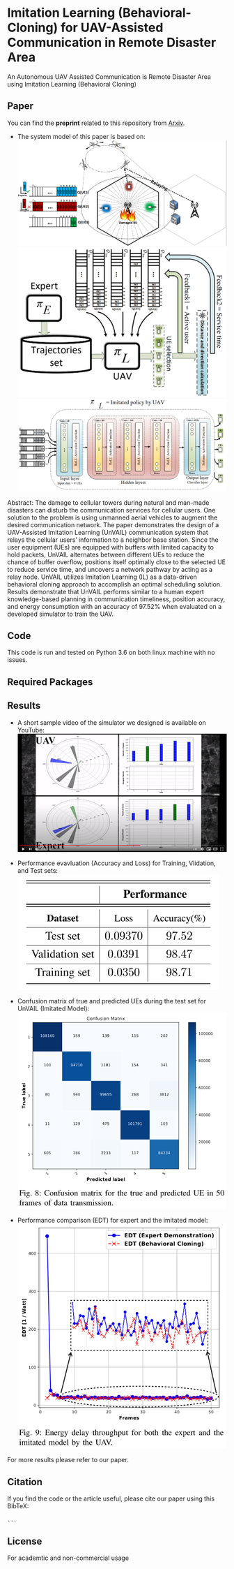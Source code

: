 # Imitation Learning (Behavioral-Cloning) for UAV-Assisted Communication in Remote Disaster Area
An Autonomous UAV Assisted Communication is Remote Disaster Area using Imitation Learning (Behavioral Cloning)

## Paper
<!--- just ou can find the **article** related to this code [here at IEEE](https://ieeexplore.ieee.org/abstract/document/8824917) or --->
You can find the **preprint** related to this repository from [Arxiv](...).

* The system model of this paper is based on:
![Alt text](/images/system_1.PNG)<br/>
![Alt text](/images/system_2.PNG)<br/>
![Alt text](/images/system_3.PNG)



Abstract: The damage to cellular towers during natural and man-made disasters can disturb the communication services for cellular users. One solution to the problem is using unmanned aerial vehicles to augment the desired communication network. The paper demonstrates the design of a UAV-Assisted Imitation Learning (UnVAIL) communication system that relays the cellular users’ information to a neighbor base station. Since the user equipment (UEs) are equipped with buffers with limited capacity to hold packets, UnVAIL alternates between different UEs to reduce the chance of buffer overflow, positions itself optimally close to the selected UE to reduce service time, and uncovers a network pathway by acting as a relay node. UnVAIL utilizes Imitation Learning (IL) as a data-driven behavioral cloning approach to accomplish an optimal scheduling solution. Results demonstrate that UnVAIL performs similar to a human expert knowledge-based planning in communication timeliness, position accuracy, and energy consumption with an accuracy of 97.52% when evaluated on a developed simulator to train the UAV.


## Code
This code is run and tested on Python 3.6 on both linux machine with no issues. 


## Required Packages



## Results

* A short sample video of the simulator we designed is available on YouTube:<br/>
[![Alt text](images/sample_vid.PNG)](https://youtu.be/xYSlZac-AMM "Sample video")

* Performance evavluation (Accuracy and Loss) for Training, Vlidation, and Test sets:<br/>
![Alt text](/images/res_1.PNG)<br/>

* Confusion matrix of true and predicted UEs during the test set for UnVAIL (Imitated Model):<br/>
![Alt text](/images/res_2.PNG)<br/>

* Performance comparison (EDT) for expert and the imitated model:<br/>
![Alt text](/images/res_3.PNG)

For more results please refer to our paper.

## Citation
If you find the code or the article useful, please cite our paper using this BibTeX:
```
...
```


## License
For academtic and non-commercial usage 
